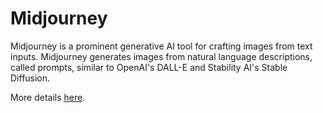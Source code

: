 # Midjourney

Midjourney is a prominent generative AI tool for crafting images from text inputs.
Midjourney generates images from natural language descriptions, called prompts, similar to OpenAI's DALL-E and Stability AI's Stable Diffusion.

More details [here](https://docs.midjourney.com/v1/docs).
